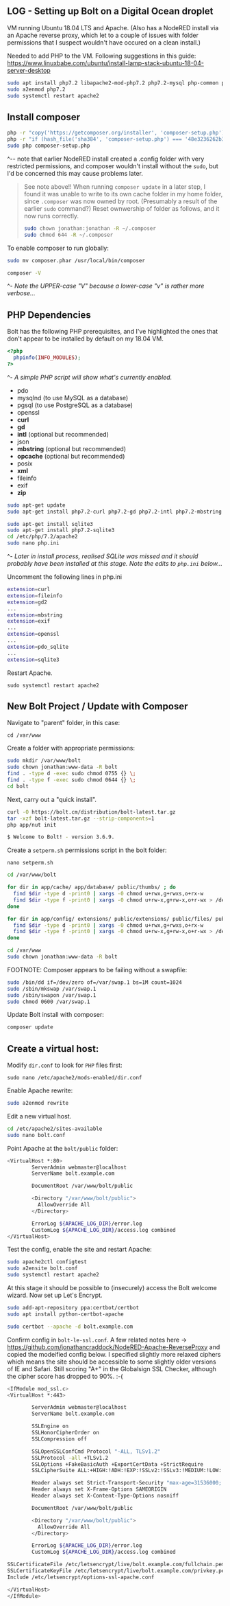 ## LOG - Setting up Bolt on a Digital Ocean droplet

VM running Ubuntu 18.04 LTS and Apache. (Also has a NodeRED install via an Apache reverse proxy, which let to a couple of issues with folder permissions that I suspect wouldn't have occured on a clean install.)

Needed to add PHP to the VM. Following suggestions in this guide:
https://www.linuxbabe.com/ubuntu/install-lamp-stack-ubuntu-18-04-server-desktop

```bash
sudo apt install php7.2 libapache2-mod-php7.2 php7.2-mysql php-common php7.2-cli php7.2-common php7.2-json php7.2-opcache php7.2-readline
sudo a2enmod php7.2
sudo systemctl restart apache2
```

## Install composer

```bash
php -r "copy('https://getcomposer.org/installer', 'composer-setup.php');"
php -r "if (hash_file('sha384', 'composer-setup.php') === '48e3236262b34d30969dca3c37281b3b4bbe3221bda826ac6a9a62d6444cdb0dcd0615698a5cbe587c3f0fe57a54d8f5') { echo 'Installer verified'; } else { echo 'Installer corrupt'; unlink('composer-setup.php'); } echo PHP_EOL;"
sudo php composer-setup.php
```

^-- note that earlier NodeRED install created a .config folder with very restricted permissions, and composer wouldn't install without the `sudo`, but I'd be concerned this may cause problems later.

>See note above!! When running `composer update` in a later step, I found it was unable to write to its own cache folder in my home folder, since `.composer` was now owned by root. (Presumably a result of the earlier `sudo` command?) Reset ownwership of folder as follows, and it now runs correctly.
>
>```bash
>sudo chown jonathan:jonathan -R ~/.composer
>sudo chmod 644 -R ~/.composer
>```

To enable composer to run globally:

```bash
sudo mv composer.phar /usr/local/bin/composer

composer -V
```
^- *Note the UPPER-case "V" because a lower-case "v" is rather more verbose...*

## PHP Dependencies

Bolt has the following PHP prerequisites, and I've highlighted the ones that don't appear to be installed by default on my 18.04 VM.

```php
<?php
  phpinfo(INFO_MODULES);
?>
```
^- *A simple PHP script will show what's currently enabled.*

* pdo
* mysqlnd (to use MySQL as a database)
* pgsql (to use PostgreSQL as a database)
* openssl
* **curl**
* **gd**
* **intl** (optional but recommended)
* json
* **mbstring** (optional but recommended)
* **opcache** (optional but recommended)
* posix
* **xml**
* fileinfo
* exif
* **zip**

```bash
sudo apt-get update
sudo apt-get install php7.2-curl php7.2-gd php7.2-intl php7.2-mbstring php7.2-opcache php7.2-xml php7.2-zip

sudo apt-get install sqlite3
sudo apt-get install php7.2-sqlite3
cd /etc/php/7.2/apache2
sudo nano php.ini
```
^- *Later in install process, realised SQLite was missed and it should probably have been installed at this stage. Note the edits to `php.ini` below...*

Uncomment the following lines in php.ini

```bash
extension=curl
extension=fileinfo
extension=gd2
...
extension=mbstring
extension=exif
...
extension=openssl
...
extension=pdo_sqlite
...
extension=sqlite3
```

Restart Apache.

`sudo systemctl restart apache2`

## New Bolt Project / Update with Composer

Navigate to "parent" folder, in this case:

`cd /var/www`

Create a folder with appropriate permissions:

```bash
sudo mkdir /var/www/bolt
sudo chown jonathan:www-data -R bolt
find . -type d -exec sudo chmod 0755 {} \;
find . -type f -exec sudo chmod 0644 {} \;
cd bolt
```

Next, carry out a "quick install".

```bash
curl -O https://bolt.cm/distribution/bolt-latest.tar.gz
tar -xzf bolt-latest.tar.gz --strip-components=1
php app/nut init

$ Welcome to Bolt! - version 3.6.9.
```

Create a `setperm.sh` permissions script in the bolt folder:

`nano setperm.sh`

```bash
cd /var/www/bolt

for dir in app/cache/ app/database/ public/thumbs/ ; do
  find $dir -type d -print0 | xargs -0 chmod u+rwx,g+rwxs,o+rx-w
  find $dir -type f -print0 | xargs -0 chmod u+rw-x,g+rw-x,o+r-wx > /dev/null 2>&1
done

for dir in app/config/ extensions/ public/extensions/ public/files/ public/theme/ ; do
  find $dir -type d -print0 | xargs -0 chmod u+rwx,g+rwxs,o+rx-w
  find $dir -type f -print0 | xargs -0 chmod u+rw-x,g+rw-x,o+r-wx > /dev/null 2>&1
done

cd /var/www
sudo chown jonathan:www-data -R bolt
```

FOOTNOTE:
Composer appears to be failing without a swapfile:

```bash
sudo /bin/dd if=/dev/zero of=/var/swap.1 bs=1M count=1024
sudo /sbin/mkswap /var/swap.1
sudo /sbin/swapon /var/swap.1
sudo chmod 0600 /var/swap.1
```
  
Update Bolt install with composer:

```bash
composer update
```

## Create a virtual host:

Modify `dir.conf` to look for `PHP` files first:

```
sudo nano /etc/apache2/mods-enabled/dir.conf
```

Enable Apache rewrite:

```bash
sudo a2enmod rewrite
```

Edit a new virtual host.

```bash
cd /etc/apache2/sites-available
sudo nano bolt.conf
```

Point Apache at the `bolt/public` folder:

```bash
<VirtualHost *:80>
        ServerAdmin webmaster@localhost
        ServerName bolt.example.com

        DocumentRoot /var/www/bolt/public

        <Directory "/var/www/bolt/public">
          AllowOverride All
        </Directory>

        ErrorLog ${APACHE_LOG_DIR}/error.log
        CustomLog ${APACHE_LOG_DIR}/access.log combined
</VirtualHost>
```

Test the config, enable the site and restart Apache:

```bash
sudo apache2ctl configtest
sudo a2ensite bolt.conf
sudo systemctl restart apache2
```

At this stage it should be possible to (insecurely) access the Bolt welcome wizard. Now set up Let's Encrypt.

```bash
sudo add-apt-repository ppa:certbot/certbot
sudo apt install python-certbot-apache

sudo certbot --apache -d bolt.example.com
```

Confirm config in `bolt-le-ssl.conf`. A few related notes here -> https://github.com/jonathancraddock/NodeRED-Apache-ReverseProxy and copied the modeified config below. I specified slightly more relaxed ciphers which means the site should be accessible to some slightly older versions of IE and Safari. Still scoring "A+" in the Globalsign SSL Checker, although the cipher score has dropped to 90%. :-(

```bash
<IfModule mod_ssl.c>
<VirtualHost *:443>

        ServerAdmin webmaster@localhost
        ServerName bolt.example.com

        SSLEngine on
        SSLHonorCipherOrder on
        SSLCompression off

        SSLOpenSSLConfCmd Protocol "-ALL, TLSv1.2"
        SSLProtocol -all +TLSv1.2
        SSLOptions +FakeBasicAuth +ExportCertData +StrictRequire
        SSLCipherSuite ALL:+HIGH:!ADH:!EXP:!SSLv2:!SSLv3:!MEDIUM:!LOW:!NULL:!aNull

        Header always set Strict-Transport-Security "max-age=31536000; includeSubDomains"
        Header always set X-Frame-Options SAMEORIGIN
        Header always set X-Content-Type-Options nosniff

        DocumentRoot /var/www/bolt/public

        <Directory "/var/www/bolt/public">
          AllowOverride All
        </Directory>

        ErrorLog ${APACHE_LOG_DIR}/error.log
        CustomLog ${APACHE_LOG_DIR}/access.log combined

SSLCertificateFile /etc/letsencrypt/live/bolt.example.com/fullchain.pem
SSLCertificateKeyFile /etc/letsencrypt/live/bolt.example.com/privkey.pem
Include /etc/letsencrypt/options-ssl-apache.conf

</VirtualHost>
</IfModule>
```
